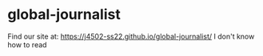 # global-journalist
Find our site at: https://j4502-ss22.github.io/global-journalist/
I don't know how to read
